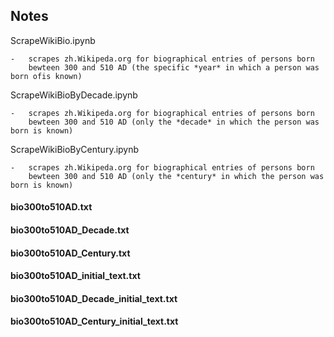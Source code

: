 ## Notes

ScrapeWikiBio.ipynb

    -   scrapes zh.Wikipeda.org for biographical entries of persons born
        bewteen 300 and 510 AD (the specific *year* in which a person was born ofis known)
ScrapeWikiBioByDecade.ipynb

    -   scrapes zh.Wikipeda.org for biographical entries of persons born 
        bewteen 300 and 510 AD (only the *decade* in which the person was born is known)

ScrapeWikiBioByCentury.ipynb

    -   scrapes zh.Wikipeda.org for biographical entries of persons born 
        bewteen 300 and 510 AD (only the *century* in which the person was born is known)



#### bio300to510AD.txt
#### bio300to510AD_Decade.txt
#### bio300to510AD_Century.txt
#### bio300to510AD_initial_text.txt
#### bio300to510AD_Decade_initial_text.txt
#### bio300to510AD_Century_initial_text.txt
